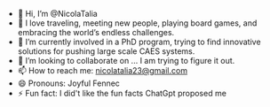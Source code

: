- 👋 Hi, I’m @NicolaTalia
- 👀 I love traveling, meeting new people, playing board games, and embracing the world’s endless challenges.
- 🌱 I’m currently involved in a PhD program, trying to find innovative solutions for pushing large scale CAES systems.
- 💞️ I’m looking to collaborate on ... I am trying to figure it out.
- 📫 How to reach me: nicolatalia23@gmail.com
- 😄 Pronouns: Joyful Fennec
- ⚡ Fun fact: I did't like the fun facts ChatGpt proposed me 

<!---
NicolaTalia/NicolaTalia is a ✨ special ✨ repository because its `README.md` (this file) appears on your GitHub profile.
You can click the Preview link to take a look at your changes.
--->
